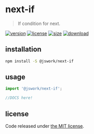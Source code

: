# next-if
> If condition for next.

[![version][version-image]][version-url]
[![license][license-image]][license-url]
[![size][size-image]][size-url]
[![download][download-image]][download-url]

## installation
```bash
npm install -S @jswork/next-if
```

## usage
```js
import '@jswork/next-if';

//DOCS here!
```

## license
Code released under [the MIT license](https://github.com/afeiship/next-if/blob/master/LICENSE.txt).

[version-image]: https://img.shields.io/npm/v/@jswork/next-if
[version-url]: https://npmjs.org/package/@jswork/next-if

[license-image]: https://img.shields.io/npm/l/@jswork/next-if
[license-url]: https://github.com/afeiship/next-if/blob/master/LICENSE.txt

[size-image]: https://img.shields.io/bundlephobia/minzip/@jswork/next-if
[size-url]: https://github.com/afeiship/next-if/blob/master/dist/next-if.min.js

[download-image]: https://img.shields.io/npm/dm/@jswork/next-if
[download-url]: https://www.npmjs.com/package/@jswork/next-if
